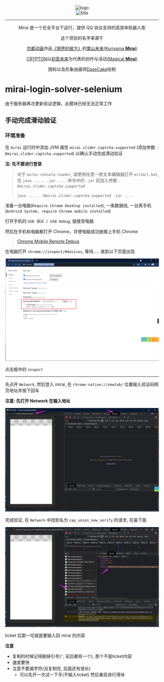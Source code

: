 <div align="center">
   <img width="160" src="http://img.mamoe.net/2020/02/16/a759783b42f72.png" alt="logo"></br>


   <img width="95" src="http://img.mamoe.net/2020/02/16/c4aece361224d.png" alt="title">

----
Mirai 是一个在全平台下运行，提供 QQ 协议支持的高效率机器人库

这个项目的名字来源于
<p><a href = "http://www.kyotoanimation.co.jp/">京都动画</a>作品<a href = "https://zh.moegirl.org/zh-hans/%E5%A2%83%E7%95%8C%E7%9A%84%E5%BD%BC%E6%96%B9">《境界的彼方》</a>的<a href = "https://zh.moegirl.org/zh-hans/%E6%A0%97%E5%B1%B1%E6%9C%AA%E6%9D%A5">栗山未来(Kuriyama <b>Mirai</b>)</a></p>
<p><a href = "https://www.crypton.co.jp/">CRYPTON</a>以<a href = "https://www.crypton.co.jp/miku_eng">初音未来</a>为代表的创作与活动<a href = "https://magicalmirai.com/2019/index_en.html">(Magical <b>Mirai</b>)</a></p>
图标以及形象由画师<a href = "">DazeCake</a>绘制
</div>

# mirai-login-solver-selenium

由于服务器再次更新验证逻辑，此模块已经无法正常工作

## 手动完成滑动验证

### 环境准备

在 `mirai` 运行时中添加 JVM 属性 `mirai.slider.captcha.supported` (添加参数 `-Dmirai.slider.captcha.supported`)
以确认手动完成滑动验证

**注: 先不要进行登录**

> 对于 `mirai-console-loader`, 请使用任意一款文本编辑器打开 `mcl`/`mcl.bat`, 在 `java ..... -jar ....` 命令中的 `-jar`
> 前加入参数 `-Dmirai.slider.captcha.supported`
>
> `java ..... -Dmirai.slider.captcha.supported -jar ....`

准备一台电脑(`Require Chrome Desktop installed`),
一条数据线,
一台真手机(`Android System, require Chrome mobile installed`)

打开手机的 `USB 调试 / USB Debug`, 链接至电脑

然后在手机和电脑都打开 Chrome，并使电脑成功链接上手机 Chrome

> [Chrome Mobile Remote Debug](https://www.baidu.com/s?ie=UTF-8&wd=Chrome%20Mobile%20Remote%20Debug)

在电脑打开 `chrome://inspect/#devices`, 等待..... 直到以下页面出现

![img4](./images/img4.png)

点击框中的 `inspect`

----

先点开 `Network`,
然后登入 mirai,
在 `chrome-native://newtab/` 位置输入验证码网页地址并按下回车

**注意: 先打开 Network 在输入地址**

![img5](./images/img5.png)

完成验证, 在 `Network` 中找到名为 `cap_union_new_verify` 的请求, 在最下面

![img6](./images/img6.png)

ticket 后那一坨就是要输入回 mirai 的内容

**注意**
- 复制的时候记得删掉引号(`"`, 前后都有一个), 那个不是ticket内容
- 速度要快
- 注意不要漏字符(没复制完, 后面还有很长)
    - 可以先开一次试一下手(不输入ticket) 然后重启进行滑块
